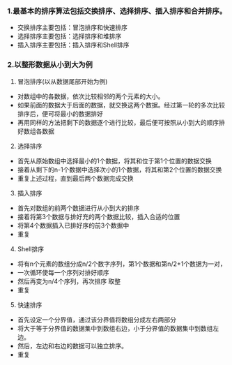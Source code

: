 ### 1.最基本的排序算法包括交换排序、选择排序、插入排序和合并排序。
- 交换排序主要包括：冒泡排序和快速排序
- 选择排序主要包括：选择排序和堆排序
- 插入排序主要包括：插入排序和Shell排序
### 2.以整形数据从小到大为例
1. 冒泡排序(以从数据尾部开始为例)
- 对数组中的各数据，依次比较相邻的两个元素的大小。
- 如果前面的数据大于后面的数据，就交换这两个数据。经过第一轮的多次比较排序后，便可将最小的数据排好
- 再用同样的方法把剩下的数据逐个进行比较，最后便可按照从小到大的顺序排好数组各数据
2. 选择排序
- 首先从原始数组中选择最小的1个数据，将其和位于第1个位置的数据交换
- 接着从剩下的n-1个数据中选择次小的1个数据，将其和第2个位置的数据交换
- 重复上述过程，直到最后两个数据完成交换
3. 插入排序
- 首先对数组的前两个数据进行从小到大的排序
- 接着将第3个数据与排好充的两个数据比较，插入合适的位置
- 将第4个数据插入已排好序的前3个数据中
- 重复
4. Shell排序
- 将有n个元素的数组分成n/2个数字序列，第1个数据和第n/2+1个数据为一对，
- 一次循环使每一个序列对排好顺序
- 然后再变为n/4个序列，再次排序 取整
- 重复
5. 快速排序
- 首先设定一个分界值，通过该分界值将数组分成左右两部分
- 将大于等于分界值的数据集中到数组右边，小于分界值的数据集中到数组左边。
- 然后，左边和右边的数据可以独立排序。
- 重复
